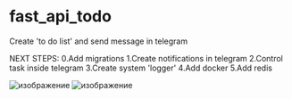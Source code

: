 # fast_api_todo
Create 'to do list' and send message in telegram

NEXT STEPS:
0.Add migrations
1.Create notifications in telegram
2.Control task inside telegram
3.Create system 'logger'
4.Add docker
5.Add redis

![изображение](https://github.com/veleus/fast_api_todo/assets/63227936/6af3b21e-f091-4da3-9212-1b1815b025c0)
![изображение](https://github.com/veleus/fast_api_todo/assets/63227936/1dc80c78-a1ed-4027-a16c-af8850448742)
